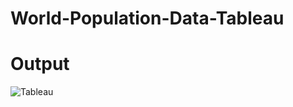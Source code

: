 # World-Population-Data-Tableau

 # Output
 ![Tableau](https://github.com/Abhinav9026/World-Population-Data-Tableau/assets/63500447/17783ada-3f5e-47c8-bb60-5e009537afe1)
